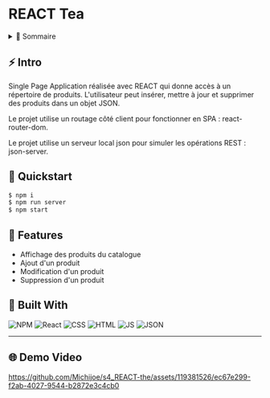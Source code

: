 # REACT Tea

<!-- TABLE OF CONTENTS -->
<details>
  <summary>🏁 Sommaire</summary>
  <ol>
    <li><a href="#-intro">Intro</a></li>
    <li><a href="#-quickstart">Quickstart</a></li>
    <li><a href="#-features">Features</a></li>
    <li><a href="#-built-with">Built with</a></li>
    <li><a href="#-demo-video">Demo Video</a></li>
  </ol>
</details>

## ⚡ Intro

Single Page Application réalisée avec REACT qui donne accès à un répertoire de produits. L'utilisateur peut insérer, mettre à jour et supprimer des produits dans un objet JSON. 

Le projet utilise un routage côté client pour fonctionner en SPA : react-router-dom.

Le projet utilise un serveur local json pour simuler les opérations REST : json-server.

## 🚀 Quickstart

```bash
$ npm i
$ npm run server
$ npm start
```

## 🎯 Features

- Affichage des produits du catalogue
- Ajout d'un produit
- Modification d'un produit
- Suppression d'un produit

## 🤖 Built With
![NPM](https://img.shields.io/badge/npm-CB3837?style=for-the-badge&logo=npm&logoColor=white)
![React](https://img.shields.io/badge/React-20232A?style=for-the-badge&logo=react&logoColor=61DAFB)
![CSS](https://img.shields.io/badge/CSS3-1572B6?style=for-the-badge&logo=css3&logoColor=white)
![HTML](https://img.shields.io/badge/HTML5-E34F26?style=for-the-badge&logo=html5&logoColor=white)
![JS](https://img.shields.io/badge/JavaScript-323330?style=for-the-badge&logo=javascript&logoColor=F7DF1E)
![JSON](https://img.shields.io/badge/json-5E5C5C?style=for-the-badge&logo=json&logoColor=white)

---

## 🌐 Demo Video


https://github.com/Michijoe/s4_REACT-the/assets/119381526/ec67e299-f2ab-4027-9544-b2872e3c4cb0

